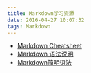 ```yaml
---
title: Markdown学习资源
date: 2016-04-27 10:07:32
tags: Markdown
---
```

- [Markdown Cheatsheet](https://github.com/adam-p/markdown-here/wiki/Markdown-Cheatsheet)
- [Markdown 语法说明](http://www.appinn.com/markdown/)
- [Markdown简明语法](http://ibruce.info/2013/11/26/markdown/)
